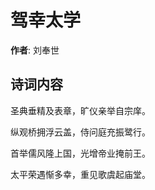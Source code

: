 # 驾幸太学

**作者**: 刘奉世

## 诗词内容

圣典垂精及表章，旷仪亲举自宗庠。

纵观桥拥浮云盖，侍问庭充振鹭行。

首举儒风隆上国，光增帝业掩前王。

太平荣遇惭多幸，重见歌虞起庙堂。

